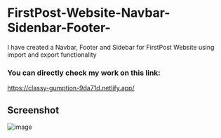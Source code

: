 # FirstPost-Website-Navbar-Sidenbar-Footer-
I have created a Navbar, Footer and Sidebar for FirstPost Website using import and export functionality

### You can directly check my work on this link:
https://classy-gumption-9da71d.netlify.app/

## Screenshot
![image](https://user-images.githubusercontent.com/36689521/174274440-9aa5464f-44f5-41a5-b619-f25b59b14c1f.png)
